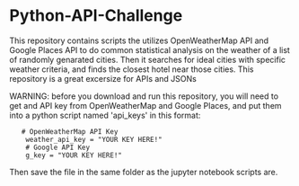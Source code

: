 # Python-API-Challenge
This repository contains scripts the utilizes OpenWeatherMap API and Google Places API to do common statistical analysis on the weather of a list of randomly genarated cities. Then it searches for ideal cities with specific weather criteria, and finds the closest hotel near those cities. This repository is a great excersize for APIs and JSONs

WARNING: before you download and run this repository, you will need to get and API key from OpenWeatherMap and Google Places, and put them into a python script named 'api_keys' in this format: 
       
       # OpenWeatherMap API Key
        weather_api_key = "YOUR KEY HERE!"
        # Google API Key
        g_key = "YOUR KEY HERE!"
        
   Then save the file in the same folder as the jupyter notebook scripts are. 
